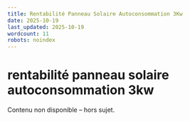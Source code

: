 ```yaml
---
title: Rentabilité Panneau Solaire Autoconsommation 3Kw
date: 2025-10-19
last_updated: 2025-10-19
wordcount: 11
robots: noindex
---
```


# rentabilité panneau solaire autoconsommation 3kw

Contenu non disponible – hors sujet.